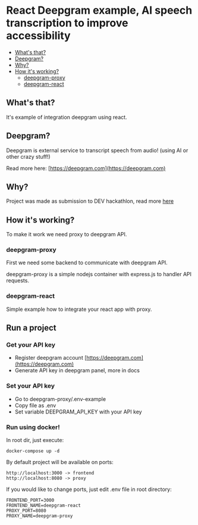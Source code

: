 # React Deepgram example, AI speech transcription to improve accessibility

-   [What's that?](#whats-that)
-   [Deepgram?](#deepgram)
-   [Why?](#why)
-   [How it's working?](#How-its-working)
    -   [deepgram-proxy](#deepgram-proxy)
    -   [deepgram-react](#deepgram-react)

## What's that?

It's example of integration deepgram using react.

## Deepgram?

Deepgram is external service to transcript speech from audio! (using AI or other crazy stuff!)

Read more here: [https://deepgram.com](https://deepgram.com)

## Why?

Project was made as submission to DEV hackathlon, read more [here](https://dev.to/devteam/join-us-for-a-new-kind-of-hackathon-on-dev-brought-to-you-by-deepgram-2bjd)

## How it's working?

To make it work we need proxy to deepgram API.
### deepgram-proxy

First we need some backend to communicate with deepgram API. 

deepgram-proxy is a simple nodejs container with express.js to handler API requests.

### deepgram-react

Simple example how to integrate your react app with proxy.

## Run a project

### Get your API key

- Register deepgram account [https://deepgram.com](https://deepgram.com)
- Generate API key in deepgram panel, more in docs

### Set your API key

- Go to deepgram-proxy/.env-example
- Copy file as .env
- Set variable DEEPGRAM_API_KEY with your API key

### Run using docker!

In root dir, just execute:

```
docker-compose up -d
```

By default project will be available on ports:

```
http://localhost:3000 -> frontend
http://localhost:8080 -> proxy
```

If you would like to change ports, just edit .env file in root directory:

```
FRONTEND_PORT=3000
FRONTEND_NAME=deepgram-react
PROXY_PORT=8080
PROXY_NAME=deepgram-proxy
```
